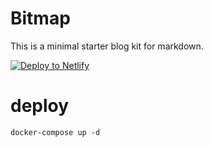 # Bitmap 

This is a minimal starter blog kit for markdown.

[![Deploy to Netlify](https://www.netlify.com/img/deploy/button.svg)](https://app.netlify.com/start/deploy?repository=https://github.com/gridsome/gridsome-starter-markdown-blog)

# deploy
```
docker-compose up -d
```
